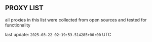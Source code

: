 ## PROXY LIST

all proxies in this list were collected from open sources and tested for functionality

last update: `2025-03-22 02:19:53.514285+00:00` UTC